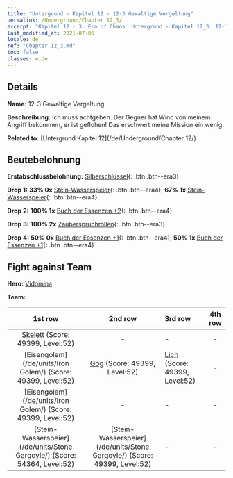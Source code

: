 ```yaml
---
title: "Untergrund - Kapitel 12 - 12-3 Gewaltige Vergeltung"
permalink: /Underground/Chapter 12_3/
excerpt: "Kapitel 12 - 3. Era of Chaos  Untergrund - Kapitel 12_3. 12-3 Gewaltige Vergeltung"
last_modified_at: 2021-07-06
locale: de
ref: "Chapter 12_3.md"
toc: false
classes: wide
---
```


## Details

 **Name:** 12-3 Gewaltige Vergeltung

 **Beschreibung:** Ich muss achtgeben. Der Gegner hat Wind von meinem Angriff bekommen, er ist geflohen! Das erschwert meine Mission ein wenig.

 **Related to:** [Untergrund Kapitel 12](/de/Underground/Chapter 12/)

## Beutebelohnung

 **Erstabschlussbelohnung:** [Silberschlüssel](/ItemsDE/con_693/){: .btn .btn--era3}

 **Drop 1:** **33% 0x** [Stein-Wasserspeier](/ItemsDE/unt_236/){: .btn .btn--era4}, **67% 1x** [Stein-Wasserspeier](/ItemsDE/unt_236/){: .btn .btn--era4}

 **Drop 2:** **100% 1x** [Buch der Essenzen +2](/ItemsDE/mat_53/){: .btn .btn--era4}

 **Drop 3:** **100% 2x** [Zauberspruchrollen](/ItemsDE/con_694/){: .btn .btn--era3}

 **Drop 4:** **50% 0x** [Buch der Essenzen +1](/ItemsDE/mat_46/){: .btn .btn--era4}, **50% 1x** [Buch der Essenzen +1](/ItemsDE/mat_46/){: .btn .btn--era4}


## Fight against Team
 **Hero:** [Vidomina](/de/heroes/Vidomina/)

 **Team:**


  | 1st row | 2nd row | 3rd row | 4th row |
  |:----:|:----:|:----|:----:|
  | [Skelett](/de/units/Skeleton/) (Score: 49399, Level:52)  | - | - | - |
  | [Eisengolem](/de/units/Iron Golem/) (Score: 49399, Level:52)  | [Gog](/de/units/Gog/) (Score: 49399, Level:52)  | [Lich](/de/units/Lich/) (Score: 49399, Level:52)  | - |
  | [Eisengolem](/de/units/Iron Golem/) (Score: 49399, Level:52)  | - | - | - |
  | [Stein-Wasserspeier](/de/units/Stone Gargoyle/) (Score: 54364, Level:52)  | [Stein-Wasserspeier](/de/units/Stone Gargoyle/) (Score: 49399, Level:52)  | - | - |


